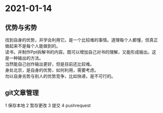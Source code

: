 # 2021-01-14

## 优势与劣势

找到自身的优势，并学会利用它。是一个比较难的事情。道理每个人都懂，但真正做起来不是每个人能做到的。  
读书，并制作Ppt拆解书的内容。既可以增加自己对书的理解，又能形成输出。这是一种输出的方法。  
当然能自己创作输出更好，但是目前还比较难。  
身处北京，是自身的优势，如何利用，需要考虑。  
勿以自身劣势与别人的优势竞争，比如快递，是不可行的。  

## git文章管理

1 保存本地
2 暂存更改
3 提交
4 pushrequest

